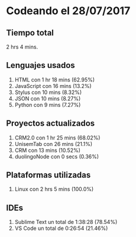# Codeando el 28/07/2017

## Tiempo total
2 hrs 4 mins.

## Lenguajes usados
1. HTML con 1 hr 18 mins (62.95%)
1. JavaScript con 16 mins (13.2%)
1. Stylus con 10 mins (8.32%)
1. JSON con 10 mins (8.27%)
1. Python con 9 mins (7.27%)

## Proyectos actualizados
1. CRM2.0 con 1 hr 25 mins (68.02%)
1. UnisemTab con 26 mins (21.1%)
1. CRM con 13 mins (10.52%)
1. duolingoNode con 0 secs (0.36%)

## Plataformas utilizadas
1. Linux con 2 hrs 5 mins (100.0%)

## IDEs
1. Sublime Text un total de 1:38:28 (78.54%)
1. VS Code un total de 0:26:54 (21.46%)
